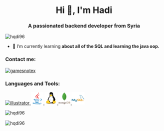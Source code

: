 <h1 align="center">Hi 👋, I'm Hadi</h1>
<h3 align="center">A passionated backend developer from Syria</h3>

<p align="left"> <img src="https://komarev.com/ghpvc/?username=hqdi96&label=Profile%20views&color=0e75b6&style=flat" alt="hqdi96" /> </p>

- 🌱 I’m currently learning **about all of the SQL and learning the java oop.**

<h3 align="left">Contact me:</h3>
<p align="left">
<a href="https://twitter.com/gamesnotex" target="blank"><img align="center" src="https://raw.githubusercontent.com/rahuldkjain/github-profile-readme-generator/master/src/images/icons/Social/twitter.svg" alt="gamesnotex" height="30" width="40" /></a>
</p>

<h3 align="left">Languages and Tools:</h3>
<p align="left"> <a href="https://www.adobe.com/in/products/illustrator.html" target="_blank" rel="noreferrer"> <img src="https://www.vectorlogo.zone/logos/adobe_illustrator/adobe_illustrator-icon.svg" alt="illustrator" width="40" height="40"/> </a> <a href="https://www.java.com" target="_blank" rel="noreferrer"> <img src="https://raw.githubusercontent.com/devicons/devicon/master/icons/java/java-original.svg" alt="java" width="40" height="40"/> </a> <a href="https://www.linux.org/" target="_blank" rel="noreferrer"> <img src="https://raw.githubusercontent.com/devicons/devicon/master/icons/linux/linux-original.svg" alt="linux" width="40" height="40"/> </a> <a href="https://www.mongodb.com/" target="_blank" rel="noreferrer"> <img src="https://raw.githubusercontent.com/devicons/devicon/master/icons/mongodb/mongodb-original-wordmark.svg" alt="mongodb" width="40" height="40"/> </a> <a href="https://www.mysql.com/" target="_blank" rel="noreferrer"> <img src="https://raw.githubusercontent.com/devicons/devicon/master/icons/mysql/mysql-original-wordmark.svg" alt="mysql" width="40" height="40"/> </a> </p>

<p><img align="center" src="https://github-readme-stats.vercel.app/api/top-langs?username=hqdi96&show_icons=true&locale=en&layout=compact" alt="hqdi96" /></p>

<p><img align="center" src="https://github-readme-streak-stats.herokuapp.com/?user=hqdi96&" alt="hqdi96" /></p>
